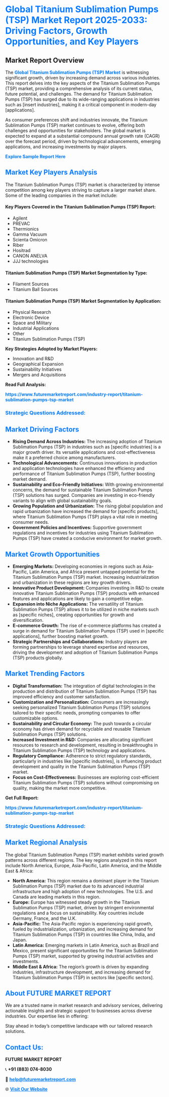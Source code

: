 <h1 style="color: #007BFF;">Global Titanium Sublimation Pumps (TSP) Market Report 2025-2033: Driving Factors, Growth Opportunities, and Key Players</h1>

<section id="overview">
<h2>Market Report Overview</h2>
<p>The <a href="https://www.futuremarketreport.com/industry-report/titanium-sublimation-pumps-tsp-market" style="color: #007BFF; text-decoration: none;"><strong>Global Titanium Sublimation Pumps (TSP) Market</strong></a> is witnessing significant growth, driven by increasing demand across various industries. This report delves into the key aspects of the Titanium Sublimation Pumps (TSP) market, providing a comprehensive analysis of its current status, future potential, and challenges. The demand for Titanium Sublimation Pumps (TSP) has surged due to its wide-ranging applications in industries such as [insert industries], making it a critical component in modern-day [applications].</p>
<p>As consumer preferences shift and industries innovate, the Titanium Sublimation Pumps (TSP) market continues to evolve, offering both challenges and opportunities for stakeholders. The global market is expected to expand at a substantial compound annual growth rate (CAGR) over the forecast period, driven by technological advancements, emerging applications, and increasing investments by major players.</p>
</section>

<section id="overview">
<p><a href="https://www.futuremarketreport.com/request-sample/reportId=124538" style="color: #007BFF; text-decoration: none;"><strong>Explore Sample Report Here</strong></a></p>
</section>

<section id="key-players">
<h2 style="color: #007BFF;">Market Key Players Analysis</h2>
<p>The Titanium Sublimation Pumps (TSP) market is characterized by intense competition among key players striving to capture a larger market share. Some of the leading companies in the market include:</p>
<h4>Key Players Covered in the Titanium Sublimation Pumps (TSP) Report:</h4>
<ul><li>Agilent</li><li>PREVAC</li><li>Thermionics</li><li>Gamma Vacuum</li><li>Scienta Omicron</li><li>Riber</li><li>Hositrad</li><li>CANON ANELVA</li><li>JJJ technologies</li></ul>
<h4>Titanium Sublimation Pumps (TSP) Market Segmentation by Type:</h4>
<ul><li>Filament Sources</li><li>Titanium Ball Sources</li></ul>

<h4>Titanium Sublimation Pumps (TSP) Market Segmentation by Application:</h4>
<ul><li>Physical Research</li><li>Electronic Device</li><li>Space and Military</li><li>Industrial Applications</li><li>Other</li><li>Titanium Sublimation Pumps (TSP)</li></ul>
<p><strong>Key Strategies Adopted by Market Players:</strong></p>
<ul>
<li>Innovation and R&D</li>
<li>Geographical Expansion</li>
<li>Sustainability Initiatives</li>
<li>Mergers and Acquisitions</li>
</ul>
</section>

<section>
<p><strong>Read Full Analysis: </strong></p><a href="https://www.futuremarketreport.com/industry-report/titanium-sublimation-pumps-tsp-market" style="color: #007BFF; text-decoration: none;"><strong>https://www.futuremarketreport.com/industry-report/titanium-sublimation-pumps-tsp-market</strong></a>
<h3 style="color: #007BFF;">Strategic Questions Addressed:</h3>
</section>

<section id="driving-factors">
<h2 style="color: #007BFF;">Market Driving Factors</h2>
<ul>
<li><strong>Rising Demand Across Industries:</strong> The increasing adoption of Titanium Sublimation Pumps (TSP) in industries such as [specific industries] is a major growth driver. Its versatile applications and cost-effectiveness make it a preferred choice among manufacturers.</li>
<li><strong>Technological Advancements:</strong> Continuous innovations in production and application technologies have enhanced the efficiency and performance of Titanium Sublimation Pumps (TSP), further boosting market demand.</li>
<li><strong>Sustainability and Eco-Friendly Initiatives:</strong> With growing environmental concerns, the demand for sustainable Titanium Sublimation Pumps (TSP) solutions has surged. Companies are investing in eco-friendly variants to align with global sustainability goals.</li>
<li><strong>Growing Population and Urbanization:</strong> The rising global population and rapid urbanization have increased the demand for [specific products], where Titanium Sublimation Pumps (TSP) plays a vital role in meeting consumer needs.</li>
<li><strong>Government Policies and Incentives:</strong> Supportive government regulations and incentives for industries using Titanium Sublimation Pumps (TSP) have created a conducive environment for market growth.</li>
</ul>
</section>

<section id="growth-opportunities">
<h2 style="color: #007BFF;">Market Growth Opportunities</h2>
<ul>
<li><strong>Emerging Markets:</strong> Developing economies in regions such as Asia-Pacific, Latin America, and Africa present untapped potential for the Titanium Sublimation Pumps (TSP) market. Increasing industrialization and urbanization in these regions are key growth drivers.</li>
<li><strong>Innovative Product Development:</strong> Companies investing in R&D to create innovative Titanium Sublimation Pumps (TSP) products with enhanced features and applications are likely to gain a competitive edge.</li>
<li><strong>Expansion into Niche Applications:</strong> The versatility of Titanium Sublimation Pumps (TSP) allows it to be utilized in niche markets such as [specific niches], creating opportunities for growth and diversification.</li>
<li><strong>E-commerce Growth:</strong> The rise of e-commerce platforms has created a surge in demand for Titanium Sublimation Pumps (TSP) used in [specific applications], further boosting market growth.</li>
<li><strong>Strategic Partnerships and Collaborations:</strong> Industry players are forming partnerships to leverage shared expertise and resources, driving the development and adoption of Titanium Sublimation Pumps (TSP) products globally.</li>
</ul>
</section>

<section id="trending-factors">
<h2 style="color: #007BFF;">Market Trending Factors</h2>
<ul>
<li><strong>Digital Transformation:</strong> The integration of digital technologies in the production and distribution of Titanium Sublimation Pumps (TSP) has improved efficiency and customer satisfaction.</li>
<li><strong>Customization and Personalization:</strong> Consumers are increasingly seeking personalized Titanium Sublimation Pumps (TSP) solutions tailored to their specific needs, prompting companies to offer customizable options.</li>
<li><strong>Sustainability and Circular Economy:</strong> The push towards a circular economy has driven demand for recyclable and reusable Titanium Sublimation Pumps (TSP) solutions.</li>
<li><strong>Increased Investment in R&D:</strong> Companies are allocating significant resources to research and development, resulting in breakthroughs in Titanium Sublimation Pumps (TSP) technology and applications.</li>
<li><strong>Regulatory Compliance:</strong> Adherence to strict regulatory standards, particularly in industries like [specific industries], is influencing product development and quality in the Titanium Sublimation Pumps (TSP) market.</li>
<li><strong>Focus on Cost-Effectiveness:</strong> Businesses are exploring cost-efficient Titanium Sublimation Pumps (TSP) solutions without compromising on quality, making the market more competitive.</li>
</ul>
</section>

<section>
<p><strong>Get Full Report: </strong></p><a href="https://www.futuremarketreport.com/industry-report/titanium-sublimation-pumps-tsp-market" style="color: #007BFF; text-decoration: none;"><strong>https://www.futuremarketreport.com/industry-report/titanium-sublimation-pumps-tsp-market</strong></a>
<h3 style="color: #007BFF;">Strategic Questions Addressed:</h3>
</section>


<section id="regional-analysis">
<h2 style="color: #007BFF;">Market Regional Analysis</h2>
<p>The global Titanium Sublimation Pumps (TSP) market exhibits varied growth patterns across different regions. The key regions analyzed in this report include North America, Europe, Asia-Pacific, Latin America, and the Middle East & Africa:</p>
<ul>
<li><strong>North America:</strong> This region remains a dominant player in the Titanium Sublimation Pumps (TSP) market due to its advanced industrial infrastructure and high adoption of new technologies. The U.S. and Canada are leading markets in this region.</li>
<li><strong>Europe:</strong> Europe has witnessed steady growth in the Titanium Sublimation Pumps (TSP) market, driven by stringent environmental regulations and a focus on sustainability. Key countries include Germany, France, and the U.K.</li>
<li><strong>Asia-Pacific:</strong> The Asia-Pacific region is experiencing rapid growth, fueled by industrialization, urbanization, and increasing demand for Titanium Sublimation Pumps (TSP) in countries like China, India, and Japan.</li>
<li><strong>Latin America:</strong> Emerging markets in Latin America, such as Brazil and Mexico, present significant opportunities for the Titanium Sublimation Pumps (TSP) market, supported by growing industrial activities and investments.</li>
<li><strong>Middle East & Africa:</strong> The region’s growth is driven by expanding industries, infrastructure development, and increasing demand for Titanium Sublimation Pumps (TSP) in sectors like [specific sectors].</li>
</ul>
</section>

<footer>
<h2 style="color: #007BFF;">About FUTURE MARKET REPORT</h2>
<p>We are a trusted name in market research and advisory services, delivering actionable insights and strategic support to businesses across diverse industries. Our expertise lies in offering:</p>

<p>Stay ahead in today’s competitive landscape with our tailored research solutions.</p>

<h2 style="color: #007BFF;">Contact Us:</h2>
<p><strong>FUTURE MARKET REPORT</strong></p>
<p>📞 <strong>+91 (883) 074-8030</strong></p>
<p>📧 <strong><a href="mailto:help@futuremarketreport.com" style="color: #007BFF;">help@futuremarketreport.com</a></strong></p>
<p>🌐 <strong><a href="https://www.futuremarketreport.com/" style="color: #007BFF;">Visit Our Website</a></strong></p>
</footer>